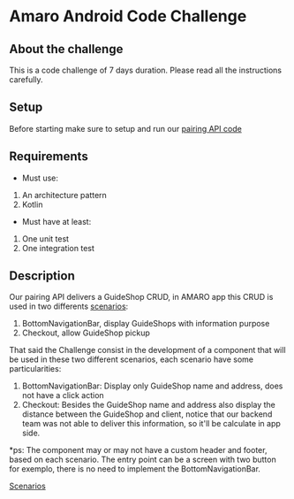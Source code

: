 # Amaro Android Code Challenge

## About the challenge
This is a code challenge of 7 days duration. Please read all the instructions carefully.

## Setup
Before starting make sure to setup and run our [pairing API code](https://github.com/amarofashion/android-pairing-api)

## Requirements
- Must use: 
1. An architecture pattern
2. Kotlin

- Must have at least:
1. One unit test
2. One integration test

## Description
Our pairing API delivers a GuideShop CRUD, in AMARO app this CRUD is used in two differents [scenarios](https://imgur.com/a/gNqT2yN): 
1. BottomNavigationBar, display GuideShops with information purpose
2. Checkout, allow GuideShop pickup

That said the Challenge consist in the development of a component that will be used in these two different scenarios, each scenario have some particularities:
1. BottomNavigationBar: Display only GuideShop name and address, does not have a click action
2. Checkout: Besides the GuideShop name and address also display the distance between the GuideShop and client, notice that our backend team was not able to deliver this information, so it'll be calculate in app side.

*ps: The component may or may not have a custom header and footer, based on each scenario. The entry point can be a screen with two button for exemplo, there is no need to implement the BottomNavigationBar.

[Scenarios](https://imgur.com/a/gNqT2yN)
